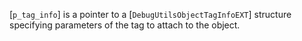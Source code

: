 [`p_tag_info`] is a pointer to a [`DebugUtilsObjectTagInfoEXT`]
structure specifying parameters of the tag to attach to the object.